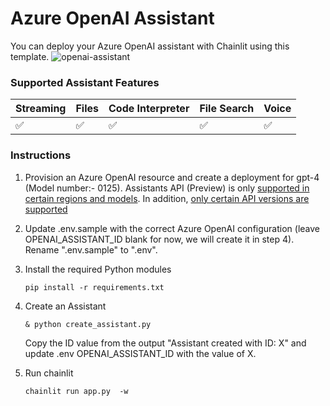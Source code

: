 # Azure OpenAI Assistant

You can deploy your Azure OpenAI assistant with Chainlit using this template.
![openai-assistant](https://github.com/Chainlit/openai-assistant/assets/13104895/5c095a89-e426-417e-977d-772c4d4974c2)

### Supported Assistant Features

| Streaming | Files | Code Interpreter | File Search | Voice |
| --------- | ----- | ---------------- | ----------- | ----- |
| ✅        | ✅    | ✅               | ✅          | ✅    |

### Instructions

1. Provision an Azure OpenAI resource and create a deployment for gpt-4 (Model number:- 0125). Assistants API (Preview) is only [supported in certain regions and models](https://learn.microsoft.com/en-us/azure/ai-services/openai/concepts/models#assistants-preview). In addition, [only certain API versions are supported](https://learn.microsoft.com/en-us/azure/ai-services/openai/how-to/assistant#api-versions)

1. Update .env.sample with the correct Azure OpenAI configuration (leave OPENAI_ASSISTANT_ID blank for now, we will create it in step 4). Rename ".env.sample" to ".env".

1. Install the required Python modules

    ```
    pip install -r requirements.txt
    ```

1. Create an Assistant

    ```
    & python create_assistant.py
    ```

    Copy the ID value from the output "Assistant created with ID: X" and update .env OPENAI_ASSISTANT_ID with the value of X.

1. Run chainlit

    ```
    chainlit run app.py  -w
    ```